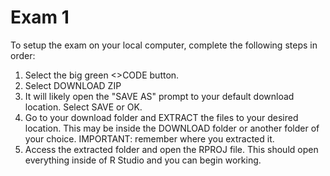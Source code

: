 # Exam 1

To setup the exam on your local computer, complete the following steps in order:

1. Select the big green <>CODE button.
2. Select DOWNLOAD ZIP
3. It will likely open the "SAVE AS" prompt to your default download location. Select SAVE or OK.
4. Go to your download folder and EXTRACT the files to your desired location. This may be inside the DOWNLOAD folder or another folder of your choice. IMPORTANT: remember where you extracted it.
5. Access the extracted folder and open the RPROJ file. This should open everything inside of R Studio and you can begin working.